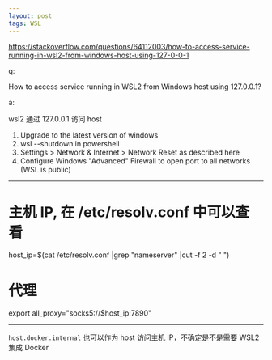 ```yaml
---
layout: post
tags: WSL
---
```


https://stackoverflow.com/questions/64112003/how-to-access-service-running-in-wsl2-from-windows-host-using-127-0-0-1

q:

How to access service running in WSL2 from Windows host using 127.0.0.1?

a:

wsl2 通过 127.0.0.1 访问 host

1. Upgrade to the latest version of windows
2. wsl --shutdown in powershell
3. Settings > Network & Internet > Network Reset as described here
4. Configure Windows "Advanced" Firewall to open port to all networks (WSL is public)

---

# 主机 IP, 在 /etc/resolv.conf 中可以查看
host_ip=$(cat /etc/resolv.conf |grep "nameserver" |cut -f 2 -d " ")
# 代理
export all_proxy="socks5://$host_ip:7890"

---

`host.docker.internal` 也可以作为 host 访问主机 IP，不确定是不是需要 WSL2 集成 Docker
